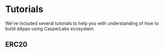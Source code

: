 # Tutorials

We've included several tutorials to help you with understanding of how to build dApps using CasperLabs ecosystem.

## ERC20

